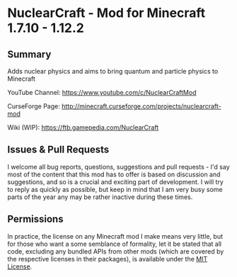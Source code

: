 NuclearCraft - Mod for Minecraft 1.7.10 - 1.12.2
=============================================


Summary
-------

Adds nuclear physics and aims to bring quantum and particle physics to Minecraft

YouTube Channel: https://www.youtube.com/c/NuclearCraftMod

CurseForge Page: http://minecraft.curseforge.com/projects/nuclearcraft-mod

Wiki (WIP): https://ftb.gamepedia.com/NuclearCraft


Issues & Pull Requests
----------------------

I welcome all bug reports, questions, suggestions and pull requests - I'd say most of the content that this mod has to offer is based on discussion and suggestions, and so is a crucial and exciting part of development. I will try to reply as quickly as possible, but keep in mind that I am very busy some parts of the year any may be rather inactive during these times.


Permissions
-----------

In practice, the license on any Minecraft mod I make means very little, but for those who want a some semblance of formality, let it be stated that all code, excluding any bundled APIs from other mods (which are covered by the respective licenses in their packages), is available under the [MIT License](https://github.com/turbodiesel4598/NuclearCraft/blob/1.12.2/LICENSE.md).
